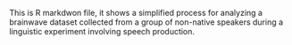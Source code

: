 This is R markdwon file, it shows a simplified process for analyzing a brainwave dataset collected from a group of non-native speakers during a linguistic experiment involving speech production.
